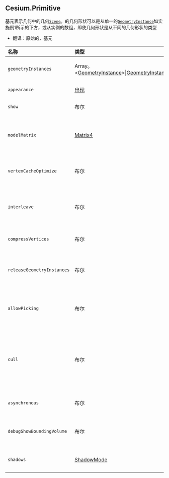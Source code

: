 ## Cesium.Primitive

基元表示几何中的几何[`Scene`](https://cesiumjs.org/Cesium/Build/Documentation/Scene.html)。的几何形状可以是从单一的[`GeometryInstance`](https://cesiumjs.org/Cesium/Build/Documentation/GeometryInstance.html)如实施例1所示的下方，或从实例的数组，即使几何形状是从不同的几何形状的类型

* 翻译：原始的，基元

| 名称 | 类型 | 默认 | 描述 |
| :--- | :--- | :--- | :--- |
| `geometryInstances` | Array。&lt;[GeometryInstance](https://cesiumjs.org/Cesium/Build/Documentation/GeometryInstance.html)&gt;\|[GeometryInstance](https://cesiumjs.org/Cesium/Build/Documentation/GeometryInstance.html) |  | 可选要呈现的几何实例（或单个几何实例）。 |
| `appearance` | [出现](https://cesiumjs.org/Cesium/Build/Documentation/Appearance.html) |  | 可选用于呈现基元的外观。 |
| `show` | 布尔 | `true` | optional确定是否显示此基元。 |
| `modelMatrix` | [Matrix4](https://cesiumjs.org/Cesium/Build/Documentation/Matrix4.html) | `Matrix4.IDENTITY` | 可选4x4变换矩阵，用于将基元（所有几何实例）从模型转换为世界坐标。 |
| `vertexCacheOptimize` | 布尔 | `false` | 可选时`true`，几何顶点针对前后顶点着色器缓存进行了优化。 |
| `interleave` | 布尔 | `false` | 可选时`true`，几何顶点属性是交错的，这可以略微提高渲染性能但会增加加载时间。 |
| `compressVertices` | 布尔 | `true` | 可选时`true`，压缩几何顶点，这将节省内存。 |
| `releaseGeometryInstances` | 布尔 | `true` | 可选时`true`，原语不保留对输入的引用`geometryInstances`以节省内存。 |
| `allowPicking` | 布尔 | `true` | 可选时`true`，每个几何实例只能选择[`Scene#pick`](https://cesiumjs.org/Cesium/Build/Documentation/Scene.html#pick)。当`false`，GPU内存被保存。 |
| `cull` | 布尔 | `true` | 可选时`true`，渲染器视锥体剔除和地平线根据其边界体积剔除图元的命令。`false`如果要手动剔除基元，请将此设置为小的性能增益。 |
| `asynchronous` | 布尔 | `true` | optional确定是初始化创建基元还是阻塞直到准备好。 |
| `debugShowBoundingVolume` | 布尔 | `false` | 可选仅用于调试。确定是否显示此基元的命令'边界球体。 |
| `shadows` | [ShadowMode](https://cesiumjs.org/Cesium/Build/Documentation/ShadowMode.html) | `ShadowMode.DISABLED` | optional确定此基元是否从每个光源投射或接收阴影。 |

#### 





